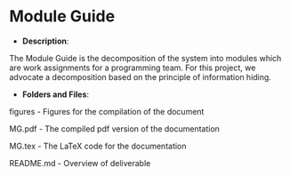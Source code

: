 # Module Guide

- **Description**:

The Module Guide is the decomposition of the system into modules which are work assignments for a programming team. For this project, we advocate a decomposition based on the principle of information hiding.

- **Folders and Files**:

figures - Figures for the compilation of the document

MG.pdf - The compiled pdf version of the documentation

MG.tex - The LaTeX code for the documentation

README.md - Overview of deliverable